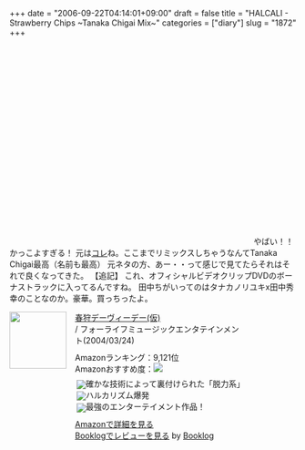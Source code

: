 +++
date = "2006-09-22T04:14:01+09:00"
draft = false
title = "HALCALI - Strawberry Chips ~Tanaka Chigai Mix~"
categories = ["diary"]
slug = "1872"
+++

<object width="425" height="350"><param name="movie" value="http://www.youtube.com/v/yR7bv68pLww"></param><param name="wmode" value="transparent"></param><embed src="http://www.youtube.com/v/yR7bv68pLww" type="application/x-shockwave-flash" wmode="transparent" width="425" height="350"></embed></object>
やばい！！かっこよすぎる！
元は<a href="http://www.youtube.com/watch?v=S2DK7sH1fKs" target="_blank">コレ</a>ね。ここまでリミックスしちゃうなんてTanaka Chigai最高（名前も最高）
元ネタの方、あー・・って感じで見てたらそれはそれで良くなってきた。
【追記】
これ、オフィシャルビデオクリップDVDのボーナストラックに入ってるんですね。
田中ちがいってのはタナカノリユキx田中秀幸のことなのか。豪華。買っちったよ。
<div class="booklog-all" style="margin-bottom:10px;"><div class="booklog-img" style="float:left; margin-right:15px;"><a href="http://www.amazon.co.jp/gp/product/B0001E3DEK%3ftag=ieiriblog-22%26link_code=xm2%26camp=2025" target="_blank"><img src="http://images.amazon.com/images/P/B0001E3DEK.09._SCMZZZZZZZ_.jpg"  class="booklog-imgsrc" style="border:0px; width:100px"></a><br></div><div class="booklog-data" style="float:left; width:300px;"><div class="booklog-title"><a href="http://www.amazon.co.jp/gp/product/B0001E3DEK%3ftag=ieiriblog-22%26link_code=xm2%26camp=2025" target="_blank">春狩デーヴィーデー(仮)</a></div><div class="booklog-pub"> / フォーライフミュージックエンタテインメント(2004/03/24)</div><div class="booklog-info" style="margin-top:10px;">Amazonランキング：9,121位<br>Amazonおすすめ度：<img src="http://booklog.jp/img/5.gif"><br><div class="booklog-review" style="margin-top:6px; padding-left:3px;"><img src="http://booklog.jp/img/4.gif" align="absmiddle">確かな技術によって裏付けられた「脱力系」<br><img src="http://booklog.jp/img/5.gif" align="absmiddle">ハルカリズム爆発<br><img src="http://booklog.jp/img/5.gif" align="absmiddle">最強のエンターテイメント作品！<br></div></div><div class="booklog-link" style="margin-top:10px;"><a href="http://www.amazon.co.jp/gp/product/B0001E3DEK%3ftag=ieiriblog-22%26link_code=xm2%26camp=2025" target="_blank">Amazonで詳細を見る</a><br><a href="http://booklog.jp/asin/B0001E3DEK" target="_blank">Booklogでレビューを見る</a> by <a href="http://booklog.jp" target="_blank">Booklog</a><br></div></div><br style="clear:left"></div>
